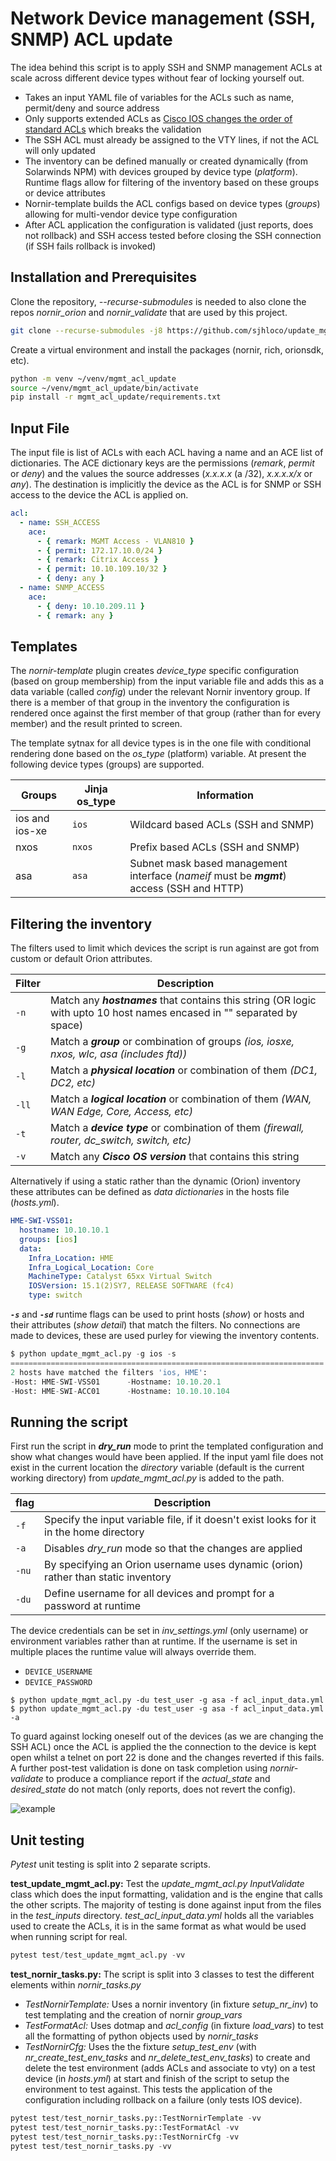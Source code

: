 # Network Device management (SSH, SNMP) ACL update

The idea behind this script is to apply SSH and SNMP management ACLs at scale across different device types without fear of locking yourself out.

- Takes an input YAML file of variables for the ACLs such as name, permit/deny and source address
- Only supports extended ACLs as [Cisco IOS changes the order of standard ACLs](https://community.cisco.com/t5/switching/access-list-wrong-order/td-p/3070419/highlight/true/page/2) which breaks the validation
- The SSH ACL must already be assigned to the VTY lines, if not the ACL will only updated
- The inventory can be defined manually or created dynamically (from Solarwinds NPM) with devices grouped by device type (*platform*). Runtime flags allow for filtering of the inventory based on these groups or device attributes
- Nornir-template builds the ACL configs based on device types (*groups*) allowing for multi-vendor device type configuration
- After ACL application the configuration is validated (just reports, does not rollback) and SSH access tested before closing the SSH connection (if SSH fails rollback is invoked)

## Installation and Prerequisites

Clone the repository, *--recurse-submodules* is needed to also clone the repos *nornir_orion* and *nornir_validate* that are used by this project.

```bash
git clone --recurse-submodules -j8 https://github.com/sjhloco/update_mgmt_acl.git
```

Create a virtual environment and install the packages (nornir, rich, orionsdk, etc).

```bash
python -m venv ~/venv/mgmt_acl_update
source ~/venv/mgmt_acl_update/bin/activate
pip install -r mgmt_acl_update/requirements.txt
```

## Input File

The input file is list of ACLs with each ACL having a name and an ACE list of dictionaries. The ACE dictionary keys are the permissions (*remark*, *permit* or *deny*) and the values the source addresses (*x.x.x.x* (a /32), *x.x.x.x/x* or *any*). The destination is implicitly the device as the ACL is for SNMP or SSH access to the device the ACL is applied on.

```yaml
acl:
  - name: SSH_ACCESS
    ace:
      - { remark: MGMT Access - VLAN810 }
      - { permit: 172.17.10.0/24 }
      - { remark: Citrix Access }
      - { permit: 10.10.109.10/32 }
      - { deny: any }
  - name: SNMP_ACCESS
    ace:
      - { deny: 10.10.209.11 }
      - { remark: any }
```

## Templates

The *nornir-template* plugin creates *device_type* specific configuration (based on group membership) from the input variable file and adds this as a data variable (called *config*) under the relevant Nornir inventory group. If there is a member of that group in the inventory the configuration is rendered once against the first member of that group (rather than for every member) and the result printed to screen. 

The template sytnax for all device types is in the one file with conditional rendering done based on the *os_type* (platform) variable. At present the following device types (groups) are supported.

| Groups | Jinja os_type | Information
| ------------- | ----- | ------ |
| ios and ios-xe | `ios` | Wildcard based ACLs (SSH and SNMP) |
| nxos | `nxos` | Prefix based ACLs (SSH and SNMP) |
| asa | `asa` | Subnet mask based management interface (*nameif* must be ***mgmt***) access (SSH and HTTP) |

## Filtering the inventory

The filters used to limit which devices the script is run against are got from custom or default Orion attributes.

| Filter   | Description |
| ------- | -------------|
| `-n` | Match any ***hostnames*** that contains this string (OR logic with upto 10 host names encased in "" separated by space)
| `-g` | Match a ***group*** or combination of groups *(ios, iosxe, nxos, wlc, asa (includes ftd))* |
| `-l` | Match a ***physical location*** or combination of them *(DC1, DC2, etc)* |
| `-ll` | Match a ***logical location*** or combination of them *(WAN, WAN Edge, Core, Access, etc)* |
| `-t` | Match a ***device type*** or combination of them *(firewall, router, dc_switch, switch, etc)* |
| `-v` | Match any ***Cisco OS version*** that contains this string |

Alternatively if using a static rather than the dynamic (Orion) inventory these attributes can be defined as *data dictionaries* in the hosts file (*hosts.yml*).

```yaml
HME-SWI-VSS01:
  hostname: 10.10.10.1
  groups: [ios]
  data:
    Infra_Location: HME
    Infra_Logical_Location: Core
    MachineType: Catalyst 65xx Virtual Switch
    IOSVersion: 15.1(2)SY7, RELEASE SOFTWARE (fc4)
    type: switch
```

***`-s`*** and ***`-sd`*** runtime flags can be used to print hosts (*show*) or hosts and their attributes (*show detail*) that match the filters. No connections are made to devices, these are used purley for viewing the inventory contents.

```python
$ python update_mgmt_acl.py -g ios -s
======================================================================
2 hosts have matched the filters 'ios, HME':
-Host: HME-SWI-VSS01      -Hostname: 10.10.20.1
-Host: HME-SWI-ACC01      -Hostname: 10.10.10.104
```

## Running the script

First run the script in ***dry_run*** mode to print the templated configuration and show what changes would have been applied. If the input yaml file does not exist in the current location the *directory* variable (default is the current working directory) from *update_mgmt_acl.py* is added to the path.

| flag           | Description |
| -------------- | ----------- |
| `-f` | Specify the input variable file, if it doesn't exist looks for it in the home directory
| `-a` | Disables *dry_run* mode so that the changes are applied
| `-nu` | By specifying an Orion username uses dynamic (orion) rather than static inventory
| `-du` | Define username for all devices and prompt for a password at runtime

The device credentials can be set in *inv_settings.yml* (only username) or environment variables rather than at runtime. If the username is set in multiple places the runtime value will always override them.

- `DEVICE_USERNAME`
- `DEVICE_PASSWORD`

```text
$ python update_mgmt_acl.py -du test_user -g asa -f acl_input_data.yml
$ python update_mgmt_acl.py -du test_user -g asa -f acl_input_data.yml -a
```

To guard against locking oneself out of the devices (as we are changing the SSH ACL) once the ACL is applied the the connection to the device is kept open whilst a telnet on port 22 is done and the changes reverted if this fails. A further post-test validation is done on task completion using *nornir-validate* to produce a compliance report if the *actual_state* and *desired_state* do not match (only reports, does not revert the config).

![example](https://user-images.githubusercontent.com/33333983/204497062-10c959cd-1d10-408e-946e-699a0922a4f2.gif)

## Unit testing

*Pytest* unit testing is split into 2 separate scripts.

**test_update_mgmt_acl.py:** Test the *update_mgmt_acl.py* *InputValidate* class which does the input formatting, validation and is the engine that calls the other scripts. The majority of testing is done against input from the files in the *test_inputs* directory. *test_acl_input_data.yml* holds all the variables used to create the ACLs, it is in the same format as what would be used when running script for real.

```python
pytest test/test_update_mgmt_acl.py -vv
```

**test_nornir_tasks.py:** The script is split into 3 classes to test the different elements within *nornir_tasks.py*

- *TestNornirTemplate:* Uses a nornir inventory (in fixture *setup_nr_inv*) to test templating and the creation of nornir *group_vars*
- *TestFormatAcl:* Uses dotmap and *acl_config* (in fixture *load_vars*) to test all the formatting of python objects used by *nornir_tasks*
- *TestNornirCfg:* Uses the the fixture *setup_test_env* (with *nr_create_test_env_tasks* and *nr_delete_test_env_tasks*) to create and delete the test environment (adds ACLs and associate to vty) on a test device (in *hosts.yml*) at start and finish of the script to setup the environment to test against. This tests the application of the configuration including rollback on a failure (only tests IOS device).

```python
pytest test/test_nornir_tasks.py::TestNornirTemplate -vv
pytest test/test_nornir_tasks.py::TestFormatAcl -vv
pytest test/test_nornir_tasks.py::TestNornirCfg -vv
pytest test/test_nornir_tasks.py -vv
```
